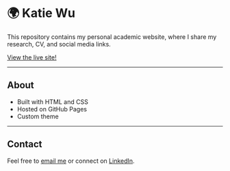 # 🌍 Katie Wu

This repository contains my personal academic website, where I share my research, CV, and social media links.

[View the live site!](https://kjw58.github.io/katiewu/)

---

## About

- Built with HTML and CSS
- Hosted on GitHub Pages
- Custom theme

---

## Contact

Feel free to [email me](katwu@stanford.edu) or connect on [LinkedIn](https://www.linkedin.com/in/katiewu24/).